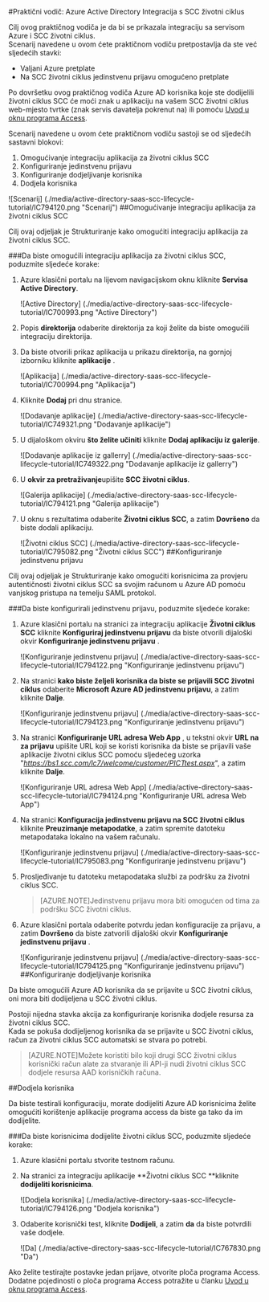 <properties 
    pageTitle="Praktični vodič: Azure Active Directory Integracija s životni ciklus SCC | Microsoft Azure" 
    description="Saznajte kako koristiti SCC životni ciklus s Azure Active Directory da biste omogućili jedinstvenu prijavu, automatiziranog dodjele resursa i više!" 
    services="active-directory" 
    authors="jeevansd"  
    documentationCenter="na" 
    manager="femila"/>
<tags 
    ms.service="active-directory" 
    ms.devlang="na" 
    ms.topic="article" 
    ms.tgt_pltfrm="na" 
    ms.workload="identity" 
    ms.date="09/26/2016" 
    ms.author="jeedes" />

#<a name="tutorial-azure-active-directory-integration-with-scc-lifecycle"></a>Praktični vodič: Azure Active Directory Integracija s SCC životni ciklus
  
Cilj ovog praktičnog vodiča je da bi se prikazala integraciju sa servisom Azure i SCC životni ciklus.  
Scenarij navedene u ovom ćete praktičnom vodiču pretpostavlja da ste već sljedećih stavki:

-   Valjani Azure pretplate
-   Na SCC životni ciklus jedinstvenu prijavu omogućeno pretplate
  
Po dovršetku ovog praktičnog vodiča Azure AD korisnika koje ste dodijelili životni ciklus SCC će moći znak u aplikaciju na vašem SCC životni ciklus web-mjesto tvrtke (znak servis davatelja pokrenut na) ili pomoću [Uvod u oknu programa Access](active-directory-saas-access-panel-introduction.md).
  
Scenarij navedene u ovom ćete praktičnom vodiču sastoji se od sljedećih sastavni blokovi:

1.  Omogućivanje integraciju aplikacija za životni ciklus SCC
2.  Konfiguriranje jedinstvenu prijavu
3.  Konfiguriranje dodjeljivanje korisnika
4.  Dodjela korisnika

![Scenarij] (./media/active-directory-saas-scc-lifecycle-tutorial/IC794120.png "Scenarij")
##<a name="enabling-the-application-integration-for-scc-lifecycle"></a>Omogućivanje integraciju aplikacija za životni ciklus SCC
  
Cilj ovaj odjeljak je Strukturiranje kako omogućiti integraciju aplikacija za životni ciklus SCC.

###<a name="to-enable-the-application-integration-for-scc-lifecycle-perform-the-following-steps"></a>Da biste omogućili integraciju aplikacija za životni ciklus SCC, poduzmite sljedeće korake:

1.  Azure klasični portalu na lijevom navigacijskom oknu kliknite **Servisa Active Directory**.

    ![Active Directory] (./media/active-directory-saas-scc-lifecycle-tutorial/IC700993.png "Active Directory")

2.  Popis **direktorija** odaberite direktorija za koji želite da biste omogućili integraciju direktorija.

3.  Da biste otvorili prikaz aplikacija u prikazu direktorija, na gornjoj izborniku kliknite **aplikacije** .

    ![Aplikacija] (./media/active-directory-saas-scc-lifecycle-tutorial/IC700994.png "Aplikacija")

4.  Kliknite **Dodaj** pri dnu stranice.

    ![Dodavanje aplikacije] (./media/active-directory-saas-scc-lifecycle-tutorial/IC749321.png "Dodavanje aplikacije")

5.  U dijaloškom okviru **što želite učiniti** kliknite **Dodaj aplikaciju iz galerije**.

    ![Dodavanje aplikacije iz gallerry] (./media/active-directory-saas-scc-lifecycle-tutorial/IC749322.png "Dodavanje aplikacije iz gallerry")

6.  U **okvir za pretraživanje**upišite **SCC životni ciklus**.

    ![Galerija aplikacije] (./media/active-directory-saas-scc-lifecycle-tutorial/IC794121.png "Galerija aplikacije")

7.  U oknu s rezultatima odaberite **Životni ciklus SCC**, a zatim **Dovršeno** da biste dodali aplikaciju.

    ![Životni ciklus SCC] (./media/active-directory-saas-scc-lifecycle-tutorial/IC795082.png "Životni ciklus SCC")
##<a name="configuring-single-sign-on"></a>Konfiguriranje jedinstvenu prijavu
  
Cilj ovaj odjeljak je Strukturiranje kako omogućiti korisnicima za provjeru autentičnosti životni ciklus SCC sa svojim računom u Azure AD pomoću vanjskog pristupa na temelju SAML protokol.

###<a name="to-configure-single-sign-on-perform-the-following-steps"></a>Da biste konfigurirali jedinstvenu prijavu, poduzmite sljedeće korake:

1.  Azure klasični portalu na stranici za integraciju aplikacije **Životni ciklus SCC** kliknite **Konfiguriraj jedinstvenu prijavu** da biste otvorili dijaloški okvir **Konfiguriranje jedinstvenu prijavu** .

    ![Konfiguriranje jedinstvenu prijavu] (./media/active-directory-saas-scc-lifecycle-tutorial/IC794122.png "Konfiguriranje jedinstvenu prijavu")

2.  Na stranici **kako biste željeli korisnika da biste se prijavili SCC životni ciklus** odaberite **Microsoft Azure AD jedinstvenu prijavu**, a zatim kliknite **Dalje**.

    ![Konfiguriranje jedinstvenu prijavu] (./media/active-directory-saas-scc-lifecycle-tutorial/IC794123.png "Konfiguriranje jedinstvenu prijavu")

3.  Na stranici **Konfiguriranje URL adresa Web App** , u tekstni okvir **URL na za prijavu** upišite URL koji se koristi korisnika da biste se prijavili vaše aplikacije životni ciklus SCC pomoću sljedećeg uzorka "*https://bs1.scc.com/lc7/welcome/customer/PICTtest.aspx*", a zatim kliknite **Dalje**.

    ![Konfiguriranje URL adresa Web App] (./media/active-directory-saas-scc-lifecycle-tutorial/IC794124.png "Konfiguriranje URL adresa Web App")

4.  Na stranici **Konfiguracija jedinstvenu prijavu na SCC životni ciklus** kliknite **Preuzimanje metapodatke**, a zatim spremite datoteku metapodataka lokalno na vašem računalu.

    ![Konfiguriranje jedinstvenu prijavu] (./media/active-directory-saas-scc-lifecycle-tutorial/IC795083.png "Konfiguriranje jedinstvenu prijavu")

5.  Prosljeđivanje tu datoteku metapodataka službi za podršku za životni ciklus SCC.

    >[AZURE.NOTE]Jedinstvenu prijavu mora biti omogućen od tima za podršku SCC životni ciklus.

6.  Azure klasični portala odaberite potvrdu jedan konfiguracije za prijavu, a zatim **Dovršeno** da biste zatvorili dijaloški okvir **Konfiguriranje jedinstvenu prijavu** .

    ![Konfiguriranje jedinstvenu prijavu] (./media/active-directory-saas-scc-lifecycle-tutorial/IC794125.png "Konfiguriranje jedinstvenu prijavu")
##<a name="configuring-user-provisioning"></a>Konfiguriranje dodjeljivanje korisnika
  
Da biste omogućili Azure AD korisnika da se prijavite u SCC životni ciklus, oni mora biti dodijeljena u SCC životni ciklus.
  
Postoji nijedna stavka akcija za konfiguriranje korisnika dodjele resursa za životni ciklus SCC.  
Kada se pokuša dodijeljenog korisnika da se prijavite u SCC životni ciklus, račun za životni ciklus SCC automatski se stvara po potrebi.

>[AZURE.NOTE]Možete koristiti bilo koji drugi SCC životni ciklus korisnički račun alate za stvaranje ili API-ji nudi životni ciklus SCC dodjele resursa AAD korisničkih računa.

##<a name="assigning-users"></a>Dodjela korisnika
  
Da biste testirali konfiguraciju, morate dodijeliti Azure AD korisnicima želite omogućiti korištenje aplikacije programa access da biste ga tako da im dodijelite.

###<a name="to-assign-users-to-scc-lifecycle-perform-the-following-steps"></a>Da biste korisnicima dodijelite životni ciklus SCC, poduzmite sljedeće korake:

1.  Azure klasični portalu stvorite testnom računu.

2.  Na stranici za integraciju aplikacije **Životni ciklus SCC **kliknite **dodijeliti korisnicima**.

    ![Dodjela korisnika] (./media/active-directory-saas-scc-lifecycle-tutorial/IC794126.png "Dodjela korisnika")

3.  Odaberite korisnički test, kliknite **Dodijeli**, a zatim **da** da biste potvrdili vaše dodjele.

    ![Da] (./media/active-directory-saas-scc-lifecycle-tutorial/IC767830.png "Da")
  
Ako želite testirajte postavke jedan prijave, otvorite ploča programa Access. Dodatne pojedinosti o ploča programa Access potražite u članku [Uvod u oknu programa Access](active-directory-saas-access-panel-introduction.md).